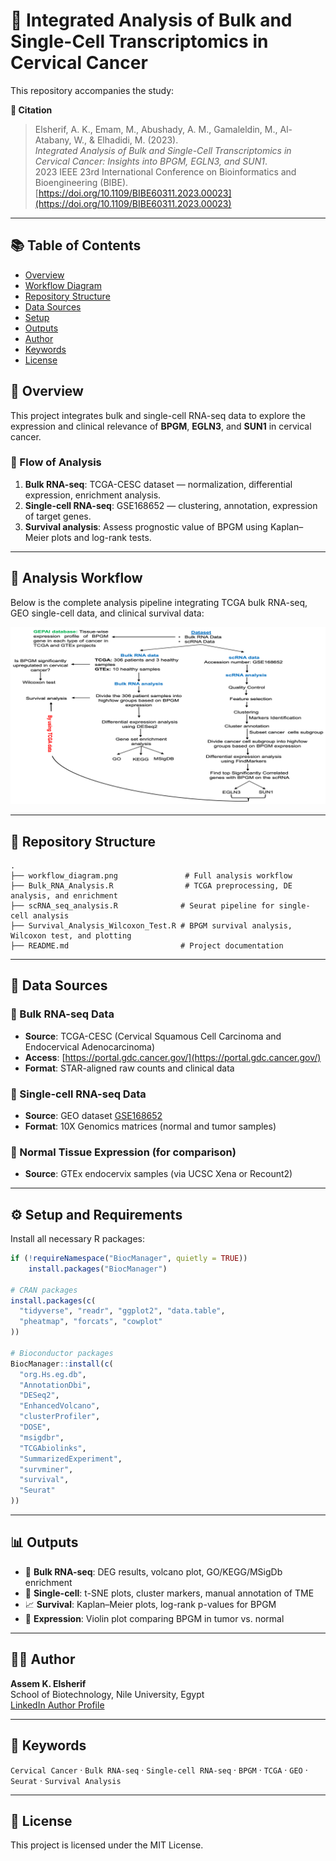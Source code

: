 # 🔬 Integrated Analysis of Bulk and Single-Cell Transcriptomics in Cervical Cancer

This repository accompanies the study:

**📄 Citation**  
> Elsherif, A. K., Emam, M., Abushady, A. M., Gamaleldin, M., Al-Atabany, W., & Elhadidi, M. (2023).  
> *Integrated Analysis of Bulk and Single-Cell Transcriptomics in Cervical Cancer: Insights into BPGM, EGLN3, and SUN1*.  
> 2023 IEEE 23rd International Conference on Bioinformatics and Bioengineering (BIBE).  
> [https://doi.org/10.1109/BIBE60311.2023.00023](https://doi.org/10.1109/BIBE60311.2023.00023)

---
## 📚 Table of Contents
- [Overview](#-overview)
- [Workflow Diagram](#-analysis-workflow)
- [Repository Structure](#-repository-structure)
- [Data Sources](#-data-sources)
- [Setup](#️-setup-and-requirements)
- [Outputs](#-outputs)
- [Author](#-author)
- [Keywords](#-keywords)
- [License](#-license)



## 🧪 Overview

This project integrates bulk and single-cell RNA-seq data to explore the expression and clinical relevance of **BPGM**, **EGLN3**, and **SUN1** in cervical cancer.

### 🔬 Flow of Analysis

1. **Bulk RNA-seq**: TCGA-CESC dataset — normalization, differential expression, enrichment analysis.
2. **Single-cell RNA-seq**: GSE168652 — clustering, annotation, expression of target genes.
3. **Survival analysis**: Assess prognostic value of BPGM using Kaplan–Meier plots and log-rank tests.

---

## 🧭 Analysis Workflow

Below is the complete analysis pipeline integrating TCGA bulk RNA-seq, GEO single-cell data, and clinical survival data:

![Analysis Workflow](workflow_diagram.png)

---

## 📁 Repository Structure

```
.
├── workflow_diagram.png               # Full analysis workflow
├── Bulk_RNA_Analysis.R                # TCGA preprocessing, DE analysis, and enrichment
├── scRNA_seq_analysis.R              # Seurat pipeline for single-cell analysis
├── Survival_Analysis_Wilcoxon_Test.R # BPGM survival analysis, Wilcoxon test, and plotting
├── README.md                         # Project documentation
```

---

## 📂 Data Sources

### 🔸 Bulk RNA-seq Data
- **Source**: TCGA-CESC (Cervical Squamous Cell Carcinoma and Endocervical Adenocarcinoma)
- **Access**: [https://portal.gdc.cancer.gov/](https://portal.gdc.cancer.gov/)
- **Format**: STAR-aligned raw counts and clinical data

### 🔸 Single-cell RNA-seq Data
- **Source**: GEO dataset [GSE168652](https://www.ncbi.nlm.nih.gov/geo/query/acc.cgi?acc=GSE168652)
- **Format**: 10X Genomics matrices (normal and tumor samples)

### 🔸 Normal Tissue Expression (for comparison)
- **Source**: GTEx endocervix samples (via UCSC Xena or Recount2)

---

## ⚙️ Setup and Requirements

Install all necessary R packages:

```r
if (!requireNamespace("BiocManager", quietly = TRUE))
    install.packages("BiocManager")

# CRAN packages
install.packages(c(
  "tidyverse", "readr", "ggplot2", "data.table",
  "pheatmap", "forcats", "cowplot"
))

# Bioconductor packages
BiocManager::install(c(
  "org.Hs.eg.db",
  "AnnotationDbi",
  "DESeq2",
  "EnhancedVolcano",
  "clusterProfiler",
  "DOSE",
  "msigdbr",
  "TCGAbiolinks",
  "SummarizedExperiment",
  "survminer",
  "survival",
  "Seurat"
))
```

---

## 📊 Outputs

- 🧬 **Bulk RNA-seq**: DEG results, volcano plot, GO/KEGG/MSigDb enrichment
- 🔎 **Single-cell**: t-SNE plots, cluster markers, manual annotation of TME
- 📈 **Survival**: Kaplan–Meier plots, log-rank p-values for BPGM
- 🎻 **Expression**: Violin plot comparing BPGM in tumor vs. normal

---

## 👨‍💻 Author

**Assem K. Elsherif**  
School of Biotechnology, Nile University, Egypt  
[LinkedIn Author Profile](https://www.linkedin.com/in/assem-kadry-elsherif-ab401213a/)

---

## 🧠 Keywords

`Cervical Cancer` · `Bulk RNA-seq` · `Single-cell RNA-seq` · `BPGM` · `TCGA` · `GEO` · `Seurat` · `Survival Analysis`

---

## 📜 License

This project is licensed under the MIT License.
